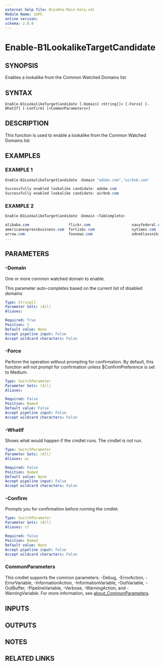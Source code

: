 ```yaml
---
external help file: BloxOne-Main-help.xml
Module Name: ibPS
online version:
schema: 2.0.0
---
```


# Enable-B1LookalikeTargetCandidate

## SYNOPSIS
Enables a lookalike from the Common Watched Domains list

## SYNTAX

```
Enable-B1LookalikeTargetCandidate [-Domain] <String[]> [-Force] [-WhatIf] [-Confirm] [<CommonParameters>]
```

## DESCRIPTION
This function is used to enable a lookalike from the Common Watched Domains list

## EXAMPLES

### EXAMPLE 1
```powershell
Enable-B1LookalikeTargetCandidate -Domain "adobe.com","airbnb.com"

Successfully enabled lookalike candidate: adobe.com
Successfully enabled lookalike candidate: airbnb.com
```

### EXAMPLE 2
```powershell
Enable-B1LookalikeTargetCandidate -Domain <TabComplete>

alibaba.com                  flickr.com                   navyfederal.org              secureserver.net
americanexpressbusiness.com  fortisbc.com                 nytimes.com                  sedoparking.com
arrow.com                    foxnews.com                  odnoklassniki.ru             squarespace.com
...
```

## PARAMETERS

### -Domain
One or more common watched domain to enable.

This parameter auto-completes based on the current list of disabled domains

```yaml
Type: String[]
Parameter Sets: (All)
Aliases:

Required: True
Position: 1
Default value: None
Accept pipeline input: False
Accept wildcard characters: False
```

### -Force
Perform the operation without prompting for confirmation.
By default, this function will not prompt for confirmation unless $ConfirmPreference is set to Medium.

```yaml
Type: SwitchParameter
Parameter Sets: (All)
Aliases:

Required: False
Position: Named
Default value: False
Accept pipeline input: False
Accept wildcard characters: False
```

### -WhatIf
Shows what would happen if the cmdlet runs.
The cmdlet is not run.

```yaml
Type: SwitchParameter
Parameter Sets: (All)
Aliases: wi

Required: False
Position: Named
Default value: None
Accept pipeline input: False
Accept wildcard characters: False
```

### -Confirm
Prompts you for confirmation before running the cmdlet.

```yaml
Type: SwitchParameter
Parameter Sets: (All)
Aliases: cf

Required: False
Position: Named
Default value: None
Accept pipeline input: False
Accept wildcard characters: False
```

### CommonParameters
This cmdlet supports the common parameters: -Debug, -ErrorAction, -ErrorVariable, -InformationAction, -InformationVariable, -OutVariable, -OutBuffer, -PipelineVariable, -Verbose, -WarningAction, and -WarningVariable. For more information, see [about_CommonParameters](http://go.microsoft.com/fwlink/?LinkID=113216).

## INPUTS

## OUTPUTS

## NOTES

## RELATED LINKS
